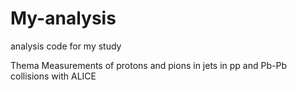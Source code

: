 # My-analysis
analysis code for my study

Thema Measurements of protons and pions in jets in pp  and Pb-Pb collisions with ALICE
